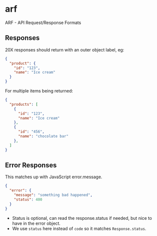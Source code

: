 # arf

ARF - API Request/Response Formats

## Responses

20X responses should return with an outer object label, eg:

```json
{
  "product": {
    "id": "123",
    "name": "Ice cream"
  }
}
```

For multiple items being returned:

```json
{
  "products": [
    {
      "id": "123",
      "name": "Ice cream"
    },
    {
      "id": "456",
      "name": "chocolate bar"
    },
  ]
}
```

## Error Responses

This matches up with JavaScript error.message. 

```json
{
  "error": {
    "message": "something bad happened",
    "status": 400
  }
}
```

* Status is optional, can read the response.status if needed, but nice to have in the error object.
* We use `status` here instead of `code` so it matches `Response.status`. 
